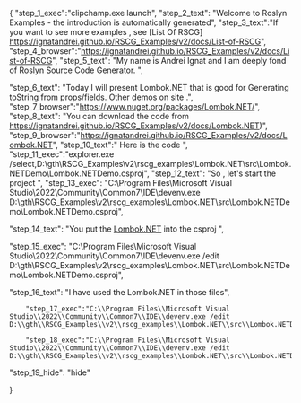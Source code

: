 {
    "step_1_exec":"clipchamp.exe launch",
    "step_2_text": "Welcome to Roslyn Examples - the introduction is automatically generated",
    "step_3_text":"If you want to see more examples , see  [List Of RSCG] https://ignatandrei.github.io/RSCG_Examples/v2/docs/List-of-RSCG",
    "step_4_browser":"https://ignatandrei.github.io/RSCG_Examples/v2/docs/List-of-RSCG",
    "step_5_text": "My name is Andrei Ignat and I am deeply fond of Roslyn Source Code Generator. ",

"step_6_text": "Today I will present Lombok.NET  that is good for Generating toString from props/fields. Other demos on site .",
"step_7_browser":"https://www.nuget.org/packages/Lombok.NET/",
"step_8_text": "You can download the code from https://ignatandrei.github.io/RSCG_Examples/v2/docs/Lombok.NET)",
"step_9_browser":"https://ignatandrei.github.io/RSCG_Examples/v2/docs/Lombok.NET",
"step_10_text":" Here is the code ",
"step_11_exec":"explorer.exe /select,D:\\gth\\RSCG_Examples\\v2\\rscg_examples\\Lombok.NET\\src\\Lombok.NETDemo\\Lombok.NETDemo.csproj",
"step_12_text": "So , let's start the project ",
"step_13_exec": "C:\\Program Files\\Microsoft Visual Studio\\2022\\Community\\Common7\\IDE\\devenv.exe D:\\gth\\RSCG_Examples\\v2\\rscg_examples\\Lombok.NET\\src\\Lombok.NETDemo\\Lombok.NETDemo.csproj",

"step_14_text": "You put the  [Lombok.NET](https://www.nuget.org/packages/Lombok.NET/) into the csproj ",

"step_15_exec": "C:\\Program Files\\Microsoft Visual Studio\\2022\\Community\\Common7\\IDE\\devenv.exe /edit D:\\gth\\RSCG_Examples\\v2\\rscg_examples\\Lombok.NET\\src\\Lombok.NETDemo\\Lombok.NETDemo.csproj",

"step_16_text": "I have used the Lombok.NET in those files",


        "step_17_exec":"C:\\Program Files\\Microsoft Visual Studio\\2022\\Community\\Common7\\IDE\\devenv.exe /edit D:\\gth\\RSCG_Examples\\v2\\rscg_examples\\Lombok.NET\\src\\Lombok.NETDemo\\Person.cs",
    
        "step_18_exec":"C:\\Program Files\\Microsoft Visual Studio\\2022\\Community\\Common7\\IDE\\devenv.exe /edit D:\\gth\\RSCG_Examples\\v2\\rscg_examples\\Lombok.NET\\src\\Lombok.NETDemo\\Program.cs",
    
"step_19_hide": "hide"


}